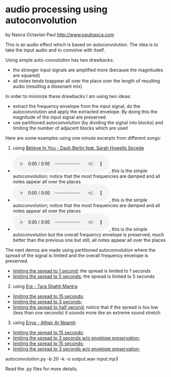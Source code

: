 audio processing using autoconvolution
======================================

by Nasca Octavian Paul
http://www.paulnasca.com

This is an audio effect which is based on autoconvolution. The idea is to take the input audio and to convolve with itself. 

Using simple auto-convolution has two drawbacks:
 - the stronger input signals are amplified more (because the magnitudes are squared)
 - all notes tends toappear all over the place over the length of resulting audio (resulting a dissonant mix)

In order to minimize these drawbacks I am using two ideas:
 - extract the frequency envelope from the input signal, do the autoconvolution and apply the extracted envelope. By doing this the magnitude of the input signal are preserved.
 - use partitioned autoconvolution (by dividing the signal into blocks) and limiting the number of adjacent blocks which are used

Here are some examples using one minute excerpts from different songs:
 1. using [Believe In You - Dash Berlin feat. Sarah Howells Secede](https://www.youtube.com/watch?v=aCanu-ruBbI)
   - ![](audio_demos/1_full_k1.ogg?raw=true), this is the simple autoconvolution; notice that the most frequencies are damped and all notes appear all over the places
   - ![simple autoconvolution](audio_demos/1_full_k1.ogg?raw=true), this is the simple autoconvolution; notice that the most frequencies are damped and all notes appear all over the places
   - ![simple autoconvolution envelope preservation](audio_demos/1_full_k2.ogg?raw=true), this is the simple autoconvolution but the overall frequency envelope is preserved; much better than the previous one but still, all notes appear all over the places
  
  The next demos are made using partitioned autoconvolution where the spread of the signal is limited and the overall frequency envelope is preserved.

   - [limiting the spread to 1 second](audio_demos/1_spread_1_second.ogg?raw=true); the spread is limited to 1 seconds
   - [limiting the spread to 5 seconds](audio_demos/1_spread_5_seconds.ogg?raw=true); the spread is limited to 5 seconds
  
 
 2. using [Era - Tara Shahti Mantra](https://www.youtube.com/watch?v=EAZd6LFME9A)
  - [limiting the spread to 15 seconds](audio_demos/2_spread_15_seconds.ogg?raw=true); 
  - [limiting the spread to 3 seconds](audio_demos/2_spread_3_seconds.ogg?raw=true); 
  - [limiting the spread to half second](audio_demos/2_spread_half_second.ogg?raw=true); notice that if the spread is too low (less than one seconds) it sounds more like an extreme sound stretch
 
 3. using [Enya - Athair Ar Neamh](https://www.youtube.com/watch?v=JIABga915AY)
  - [limiting the spread to 15 seconds](audio_demos/3_spread_15_seconds_keep_envelope.ogg?raw=true); 
  - [limiting the spread to 3 seconds w/o envelope preservation](audio_demos/3_spread_3_seconds_keep_envelope.ogg?raw=true); 
  - [limiting the spread to 15 seconds](audio_demos/3_spread_15_seconds.ogg?raw=true); 
  - [limiting the spread to 3 seconds w/o envelope preservation](audio_demos/3_spread_3_seconds.ogg?raw=true); 



autoconvolution.py -b 20 -k -o output.wav input.mp3

Read the .py files for more details.



